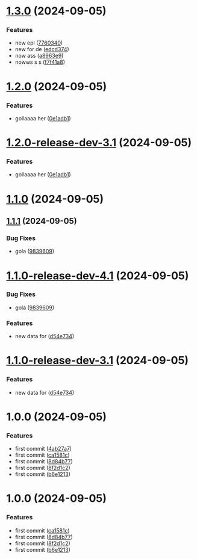 # [1.3.0](https://github.com/davidhernandez-adm/semantic-test/compare/v1.2.0...v1.3.0) (2024-09-05)


### Features

* new epl ([7760340](https://github.com/davidhernandez-adm/semantic-test/commit/77603403d76cea9496cf613fb717919b29989352))
* new for de ([edcd374](https://github.com/davidhernandez-adm/semantic-test/commit/edcd3743858218f5525711194ac654f1436d0495))
* now ass ([a8963e9](https://github.com/davidhernandez-adm/semantic-test/commit/a8963e9477efa3d4dfdc574fbf5cd3b1aec26bd7))
* nowws s s ([f7f41a8](https://github.com/davidhernandez-adm/semantic-test/commit/f7f41a876635195a2edc05b02a5dd37574e75f91))

# [1.2.0](https://github.com/davidhernandez-adm/semantic-test/compare/v1.1.1...v1.2.0) (2024-09-05)


### Features

* gollaaaa her ([0e1adb1](https://github.com/davidhernandez-adm/semantic-test/commit/0e1adb11e14630c8effca17a852190a9ee776f55))

# [1.2.0-release-dev-3.1](https://github.com/davidhernandez-adm/semantic-test/compare/v1.1.0...v1.2.0-release-dev-3.1) (2024-09-05)


### Features

* gollaaaa her ([0e1adb1](https://github.com/davidhernandez-adm/semantic-test/commit/0e1adb11e14630c8effca17a852190a9ee776f55))

# [1.1.0](https://github.com/davidhernandez-adm/semantic-test/compare/v1.0.0...v1.1.0) (2024-09-05)
## [1.1.1](https://github.com/davidhernandez-adm/semantic-test/compare/v1.1.0...v1.1.1) (2024-09-05)


### Bug Fixes

* gola ([9839609](https://github.com/davidhernandez-adm/semantic-test/commit/98396093509f232bfdd40365d7aad81e4f30798f))

# [1.1.0-release-dev-4.1](https://github.com/davidhernandez-adm/semantic-test/compare/v1.0.0...v1.1.0-release-dev-4.1) (2024-09-05)


### Bug Fixes

* gola ([9839609](https://github.com/davidhernandez-adm/semantic-test/commit/98396093509f232bfdd40365d7aad81e4f30798f))


### Features

* new data for ([d54e734](https://github.com/davidhernandez-adm/semantic-test/commit/d54e734936a2907f0dec78f64222306bf7227b92))

# [1.1.0-release-dev-3.1](https://github.com/davidhernandez-adm/semantic-test/compare/v1.0.0...v1.1.0-release-dev-3.1) (2024-09-05)


### Features

* new data for ([d54e734](https://github.com/davidhernandez-adm/semantic-test/commit/d54e734936a2907f0dec78f64222306bf7227b92))

# 1.0.0 (2024-09-05)


### Features

* first commit ([4ab27a7](https://github.com/davidhernandez-adm/semantic-test/commit/4ab27a76b4ee5b448ceeb89a370065f39efa5a49))
* first commit ([ca1581c](https://github.com/davidhernandez-adm/semantic-test/commit/ca1581c7e752ead7a37f6dab0eac1778e6848ddb))
* first commit ([8d84b77](https://github.com/davidhernandez-adm/semantic-test/commit/8d84b77829454d1f15af8a16664cdc8432812a06))
* first commit ([8f2d1c2](https://github.com/davidhernandez-adm/semantic-test/commit/8f2d1c2783d94581c3ce92b0c33d3eefbfc200e2))
* first commit ([b6e1213](https://github.com/davidhernandez-adm/semantic-test/commit/b6e12131320ae0db83742ff848d78cf1142be4b2))

# 1.0.0 (2024-09-05)


### Features

* first commit ([ca1581c](https://github.com/davidhernandez-adm/semantic-test/commit/ca1581c7e752ead7a37f6dab0eac1778e6848ddb))
* first commit ([8d84b77](https://github.com/davidhernandez-adm/semantic-test/commit/8d84b77829454d1f15af8a16664cdc8432812a06))
* first commit ([8f2d1c2](https://github.com/davidhernandez-adm/semantic-test/commit/8f2d1c2783d94581c3ce92b0c33d3eefbfc200e2))
* first commit ([b6e1213](https://github.com/davidhernandez-adm/semantic-test/commit/b6e12131320ae0db83742ff848d78cf1142be4b2))
